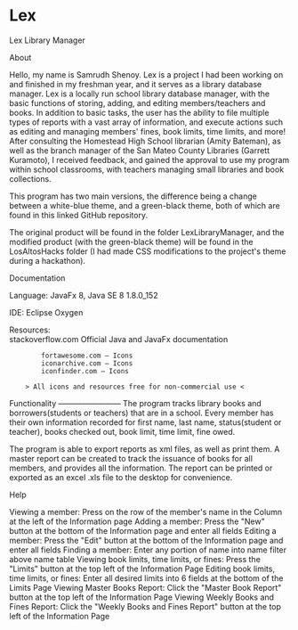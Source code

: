 # Lex
Lex Library Manager



About

Hello, my name is Samrudh Shenoy. Lex is a project I had been working on and finished in my freshman year, 
and it serves as a library database manager. Lex is a locally run school library database manager, with 
the basic functions of storing, adding, and editing members/teachers and books. In addition to basic tasks, 
the user has the ability to file multiple types of reports with a vast array of information, and execute 
actions such as editing and managing members' fines, book limits, time limits, and more! After consulting 
the Homestead High School librarian (Amity Bateman), as well as the branch manager of the San Mateo County 
Libraries (Garrett Kuramoto), I received feedback, and gained the approval to use my program within school 
classrooms, with teachers managing small libraries and book collections.

This program has two main versions, the difference being a change between a 
white-blue theme, and a green-black theme, both of which are found in this linked GitHub repository.

The original product will be found in the folder LexLibraryManager, and the modified product (with the
green-black theme) will be found in the LosAltosHacks folder (I had made CSS modifications to the project's
theme during a hackathon).




Documentation


Language: 	JavaFx 8, Java SE 8 1.8.0_152

IDE:		Eclipse Oxygen

Resources:	
			stackoverflow.com
			Official Java and JavaFx documentation
		
			fortawesome.com — Icons
			iconarchive.com — Icons
			iconfinder.com — Icons
		
		> All icons and resources free for non-commercial use <




Functionality
————————
The program tracks library books and borrowers(students or teachers) that are in a school. Every member has
their own information recorded for first name, last name, status(student or teacher), books checked out, book 
limit, time limit, fine owed.

The program is able to export reports as xml files, as well as print them.
A master report can be created to track the issuance of books for all members, and provides all the information. 
The report can be printed or exported as an excel .xls file to the desktop for convenience.


Help

Viewing a member: Press on the row of the member's name in the Column at the left of the Information page
Adding a member: Press the "New" button at the bottom of the Information page and enter all fields 
Editing a member: Press the "Edit" button at the bottom of the Information page and enter all fields
Finding a member: Enter any portion of name into name filter above name table
Viewing book limits, time limits, or fines: Press the "Limits" button at the top left of the Information Page
Editing book limits, time limits, or fines: Enter all desired limits into 6 fields at the bottom of the Limits Page
Viewing Master Books Report: Click the "Master Book Report" button at the top left of the Information Page
Viewing Weekly Books and Fines Report: Click the "Weekly Books and Fines Report" button at the top left of the Information Page

